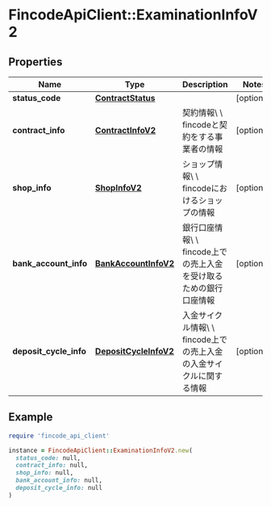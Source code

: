 # FincodeApiClient::ExaminationInfoV2

## Properties

| Name | Type | Description | Notes |
| ---- | ---- | ----------- | ----- |
| **status_code** | [**ContractStatus**](ContractStatus.md) |  | [optional] |
| **contract_info** | [**ContractInfoV2**](ContractInfoV2.md) | 契約情報\\ \\ fincodeと契約をする事業者の情報  | [optional] |
| **shop_info** | [**ShopInfoV2**](ShopInfoV2.md) | ショップ情報\\ \\ fincodeにおけるショップの情報  | [optional] |
| **bank_account_info** | [**BankAccountInfoV2**](BankAccountInfoV2.md) | 銀行口座情報\\ \\ fincode上での売上入金を受け取るための銀行口座情報  | [optional] |
| **deposit_cycle_info** | [**DepositCycleInfoV2**](DepositCycleInfoV2.md) | 入金サイクル情報\\ \\ fincode上での売上入金の入金サイクルに関する情報  | [optional] |

## Example

```ruby
require 'fincode_api_client'

instance = FincodeApiClient::ExaminationInfoV2.new(
  status_code: null,
  contract_info: null,
  shop_info: null,
  bank_account_info: null,
  deposit_cycle_info: null
)
```

